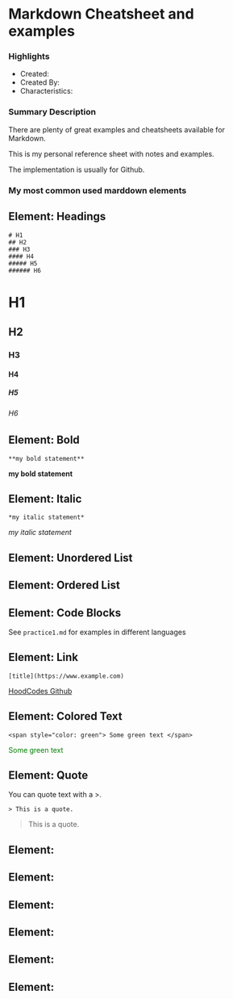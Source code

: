 # Markdown Cheatsheet and examples

### Highlights

- Created:
- Created By:
- Characteristics:

### Summary Description

There are plenty of great examples and cheatsheets available for Markdown.

This is my personal reference sheet with notes and examples.

The implementation is usually for Github.

### My most common used marddown elements

## Element: Headings

```
# H1
## H2
### H3
#### H4
##### H5
###### H6
```

# H1

## H2

### H3

#### H4

##### H5

###### H6

## Element: Bold

`**my bold statement**`

**my bold statement**

## Element: Italic

`*my italic statement*`

_my italic statement_

## Element: Unordered List

## Element: Ordered List

## Element: Code Blocks

See `practice1.md` for examples in different languages

## Element: Link

`[title](https://www.example.com)`

[HoodCodes Github](https://www.github.com/hoodcodes)

## Element: Colored Text

```
<span style="color: green"> Some green text </span>
```

<span style="color: green"> Some green text </span>

## Element: Quote

You can quote text with a >.

`> This is a quote.`

> This is a quote.

## Element:

## Element:

## Element:

## Element:

## Element:

## Element:
